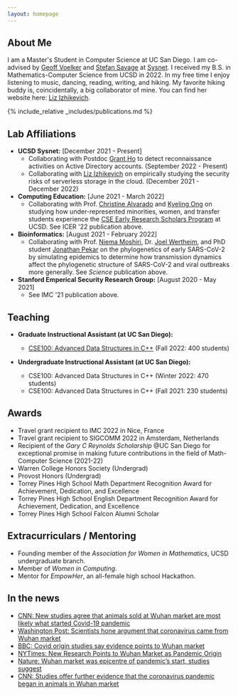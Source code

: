 ```yaml
---
layout: homepage
---
```


## About Me

I am a Master's Student in Computer Science at UC San Diego. I am co-advised by [Geoff Voelker](https://cseweb.ucsd.edu/~voelker/) and [Stefan Savage](https://cseweb.ucsd.edu/~savage/) at [Sysnet](https://www.sysnet.ucsd.edu/sysnet/). I received my B.S. in Mathematics-Computer Science from UCSD in 2022. In my free time I enjoy listening to music, dancing, reading, writing, and hiking. My favorite hiking buddy is, coincidentally, a big collaborator of mine. You can find her website here: [Liz Izhikevich](https://lizizhikevich.github.io/).

{% include_relative _includes/publications.md %}

## Lab Affiliations

- **UCSD Sysnet:** [December 2021 - Present]
    - Collaborating with Postdoc [Grant Ho](https://cseweb.ucsd.edu/~grho/) to detect reconnaissance activities on Active Directory accounts. (September 2022 - Present)
    - Collaborating with [Liz Izhikevich](https://lizizhikevich.github.io/) on empirically studying the security risks of serverless storage in the cloud. (December 2021 - December 2022)
- **Computing Education:** [June 2021 - March 2022]
    - Collaborating with Prof. [Christine Alvarado](https://sites.google.com/a/eng.ucsd.edu/alvarado/) and [Kyeling Ong](https://www.linkedin.com/in/kyeling) on studying how under-represented minorities, women, and transfer students experience the [CSE Early Research Scholars Program](https://ersp.eng.ucsd.edu/) at UCSD. See ICER '22 publication above. 
- **Bioinformatics:** [August 2021 - February 2022]
    - Collaborating with Prof. [Niema Moshiri](https://niema.net), Dr. [Joel Wertheim](https://profiles.ucsd.edu/joel.wertheim), and PhD student [Jonathan Pekar](https://dbmi.ucsd.edu/people/students.html#Jonathan-Pekar) on the phylogenetics of early SARS-CoV-2 by simulating epidemics to determine how transmission dynamics affect the phylogenetic structure of SARS-CoV-2 and viral outbreaks more generally. See *Science* publication above. 
- **Stanford Emperical Security Research Group:** [August 2020 - May 2021]
    - See IMC '21 publication above. 

## Teaching

- **Graduate Instructional Assistant (at UC San Diego):**
    - [CSE100: Advanced Data Structures in C++](https://cseweb.ucsd.edu/classes/fa22/cse100R-a/) (Fall 2022: 400 students)
 
- **Undergraduate Instructional Assistant (at UC San Diego):**
    - CSE100: Advanced Data Structures in C++ (Winter 2022: 470 students)
    - CSE100: Advanced Data Structures in C++ (Fall 2021: 230 students)

## Awards

- Travel grant recipient to IMC 2022 in Nice, France
- Travel grant recipient to SIGCOMM 2022 in Amsterdam, Netherlands
- Recipient of the *Gary C Reynolds Scholarship* @UC San Diego for exceptional promise in making future contributions in the field of Math-Computer Science (2021-22)
- Warren College Honors Society (Undergrad)
- Provost Honors (Undergrad)
- Torrey Pines High School Math Department Recognition Award for Achievement, Dedication, and Excellence
- Torrey Pines High School English Department Recognition Award for Achievement, Dedication, and Excellence
- Torrey Pines High School Falcon Alumni Scholar

## Extracurriculars / Mentoring

- Founding member of the *Association for Women in Mathematics*, UCSD undergraduate branch.
- Member of *Women in Computing*.
- Mentor for *EmpowHer*, an all-female high school Hackathon.

## In the news

- [CNN: New studies agree that animals sold at Wuhan market are most likely what started Covid-19 pandemic](https://www.cnn.com/2022/07/26/health/wuhan-market-covid-19/index.html)
- [Washington Post: Scientists hone argument that coronavirus came from Wuhan market](https://www.washingtonpost.com/science/2022/07/26/coronavirus-origin-wuhan-market/)
- [BBC: Covid origin studies say evidence points to Wuhan market](https://www.bbc.com/news/science-environment-62307383)
- [NYTimes: New Research Points to Wuhan Market as Pandemic Origin](https://www.nytimes.com/interactive/2022/02/26/science/covid-virus-wuhan-origins.html)
- [Nature: Wuhan market was epicentre of pandemic’s start, studies suggest](https://www.nature.com/articles/d41586-022-00584-8)
- [CNN: Studies offer further evidence that the coronavirus pandemic began in animals in Wuhan market](https://www.cnn.com/2022/02/26/health/coronavirus-origins-studies/index.html)


